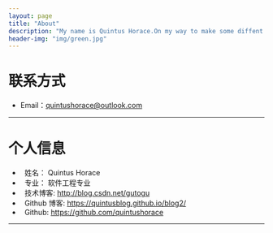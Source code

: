 ```yaml
---
layout: page
title: "About"
description: "My name is Quintus Horace.On my way to make some diffent."
header-img: "img/green.jpg"
---
```





# 联系方式

*   Email：quintushorace@outlook.com

* * *

# 个人信息


*   姓名： Quintus Horace
*   专业： 软件工程专业
*   技术博客: <http://blog.csdn.net/gutogu>
*   Github 博客: <https://quintusblog.github.io/blog2/>
*   Github: <https://github.com/quintushorace>

* * *
